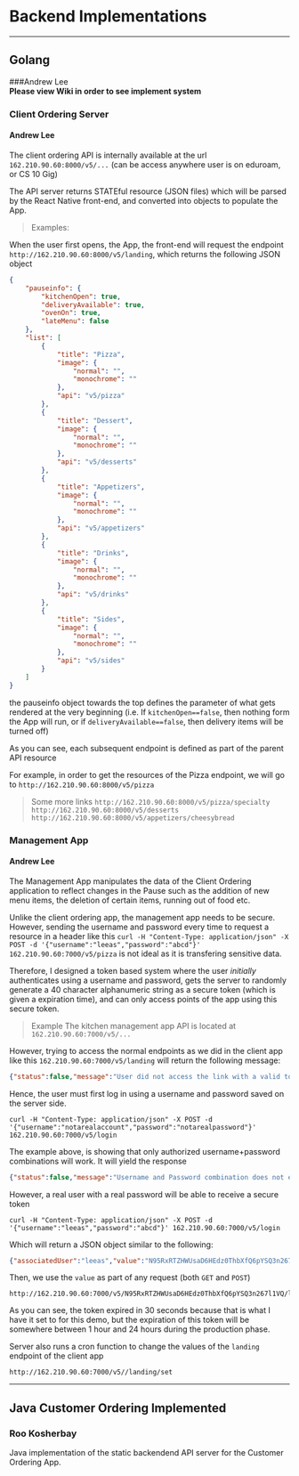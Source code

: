 # Backend Implementations
---
## Golang
###Andrew Lee<br>
**Please view Wiki in order to see implement system**

### Client Ordering Server
#### Andrew Lee

The client ordering API is internally available at the url `162.210.90.60:8000/v5/...` (can be access anywhere user is on eduroam, or CS 10 Gig)

The API server returns STATEful resource (JSON files) which will be parsed by the React Native front-end, and converted into objects to populate the App.

> Examples:

When the user first opens, the App, the front-end will request the endpoint `http://162.210.90.60:8000/v5/landing`, which returns the following JSON object

```json
{
	"pauseinfo": {
		"kitchenOpen": true,
		"deliveryAvailable": true,
		"ovenOn": true,
		"lateMenu": false
	},
	"list": [
		{
			"title": "Pizza",
			"image": {
				"normal": "",
				"monochrome": ""
			},
			"api": "v5/pizza"
		},
		{
			"title": "Dessert",
			"image": {
				"normal": "",
				"monochrome": ""
			},
			"api": "v5/desserts"
		},
		{
			"title": "Appetizers",
			"image": {
				"normal": "",
				"monochrome": ""
			},
			"api": "v5/appetizers"
		},
		{
			"title": "Drinks",
			"image": {
				"normal": "",
				"monochrome": ""
			},
			"api": "v5/drinks"
		},
		{
			"title": "Sides",
			"image": {
				"normal": "",
				"monochrome": ""
			},
			"api": "v5/sides"
		}
	]
}
```

the pauseinfo object towards the top defines the parameter of what gets rendered at the very beginning (i.e. If `kitchenOpen==false`, then nothing form the App will run, or if `deliveryAvailable==false`, then delivery items will be turned off)

As you can see, each subsequent endpoint is defined as part of the parent API resource

For example, in order to get the resources of the Pizza endpoint, we will go to `http://162.210.90.60:8000/v5/pizza`


> Some more links
`http://162.210.90.60:8000/v5/pizza/specialty`
`http://162.210.90.60:8000/v5/desserts`
`http://162.210.90.60:8000/v5/appetizers/cheesybread`



### Management App
#### Andrew Lee
The Management App manipulates the data of the Client Ordering application to reflect changes in the Pause such as the addition of new menu items, the deletion of certain items, running out of food etc.

Unlike the client ordering app, the management app needs to be secure. However, sending the username and password every time to request a resource in a header like this `curl -H "Content-Type: application/json" -X POST -d '{"username":"leeas","password":"abcd"}' 162.210.90.60:7000/v5/pizza` is not ideal as it is transfering sensitive data.

Therefore, I designed a token based system where the user *initially* authenticates using a username and password, gets the server to randomly generate a 40 character alphanumeric string as a secure token (which is given a expiration time), and can only access points of the app using this secure token.

> Example
The kitchen management app API is located at `162.210.90.60:7000/v5/...`

However, trying to access the normal endpoints as we did in the client app like this `162.210.90.60:7000/v5/landing` will return the following message:

```json
{"status":false,"message":"User did not access the link with a valid token. Please log in"}
```

Hence, the user must first log in using a username and password saved on the server side.

```
curl -H "Content-Type: application/json" -X POST -d '{"username":"notarealaccount","password":"notarealpassword"}' 162.210.90.60:7000/v5/login
```
The example above, is showing that only authorized username+password combinations will work. It will yield the response

```json
{"status":false,"message":"Username and Password combination does not exist. If you forgot your password, please talk to another manager for the app "}
```

However, a real user with a real password will be able to receive a secure token
```
curl -H "Content-Type: application/json" -X POST -d '{"username":"leeas","password":"abcd"}' 162.210.90.60:7000/v5/login
```

Which will return a JSON object similar to the following:
```json
{"associatedUser":"leeas","value":"N95RxRTZHWUsaD6HEdz0ThbXfQ6pYSQ3n267l1VQ","timestamp":"2018-01-24T13:11:23.309813635-06:00"}
```

Then, we use the `value` as part of any request (both `GET` and `POST`)

```
http://162.210.90.60:7000/v5/N95RxRTZHWUsaD6HEdz0ThbXfQ6pYSQ3n267l1VQ/landing
```

As you can see, the token expired in 30 seconds because that is what I have it set to for this demo, but the expiration of this token will be somewhere between 1 hour and 24 hours during the production phase.


Server also runs a cron function to change the values of the `landing` endpoint of the client app
```
http://162.210.90.60:7000/v5//landing/set
```



---
## Java Customer Ordering Implemented<br>
### Roo Kosherbay

Java implementation of the static backendend API server for the Customer Ordering App.
